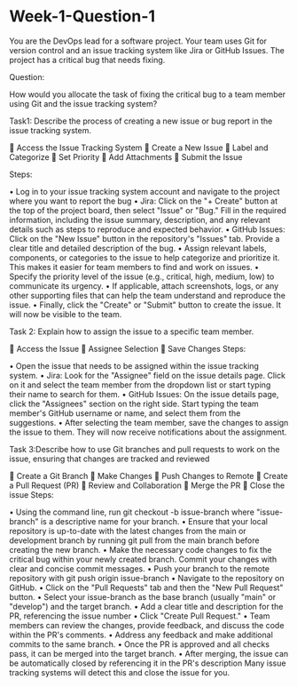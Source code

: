 # Week-1-Question-1
You are the DevOps lead for a software project. Your team uses Git for version control and an issue tracking system like Jira or GitHub Issues. The project has a critical bug that needs fixing.

Question:

How would you allocate the task of fixing the critical bug to a team member using Git and the issue tracking system?

Task1: Describe the process of creating a new issue or bug report in the issue tracking system.

	Access the Issue Tracking System 
	Create a New Issue
	Label and Categorize
	Set Priority
	Add Attachments
	Submit the Issue

Steps:

•	Log in to your issue tracking system account and navigate to the project where you want to report the bug
•	Jira: Click on the "+ Create" button at the top of the project board, then select "Issue" or "Bug." Fill in the required information, including the issue summary, description, and any relevant details such as steps to reproduce and expected behavior.
•	GitHub Issues: Click on the "New Issue" button in the repository's "Issues" tab. Provide a clear title and detailed description of the bug.
•	Assign relevant labels, components, or categories to the issue to help categorize and prioritize it. This makes it easier for team members to find and work on issues.
•	Specify the priority level of the issue (e.g., critical, high, medium, low) to communicate its urgency.
•	If applicable, attach screenshots, logs, or any other supporting files that can help the team understand and reproduce the issue.
•	Finally, click the "Create" or "Submit" button to create the issue. It will now be visible to the team.

Task 2: Explain how to assign the issue to a specific team member.

	Access the Issue
	Assignee Selection
	Save Changes
Steps:

•	Open the issue that needs to be assigned within the issue tracking system.
•	Jira: Look for the "Assignee" field on the issue details page. Click on it and select the team member from the dropdown list or start typing their name to search for them.
•	GitHub Issues: On the issue details page, click the "Assignees" section on the right side. Start typing the team member's GitHub username or name, and select them from the suggestions.
•	After selecting the team member, save the changes to assign the issue to them. They will now receive notifications about the assignment.

Task 3:Describe how to use Git branches and pull requests to work on the issue, ensuring that changes are tracked and reviewed

	Create a Git Branch
	Make Changes
	Push Changes to Remote
	Create a Pull Request (PR)
	Review and Collaboration
	Merge the PR
	Close the issue
Steps:

•	Using the command line, run git checkout -b issue-branch where "issue-branch" is a descriptive name for your branch.
•	Ensure that your local repository is up-to-date with the latest changes from the main or development branch by running git pull from the main branch before creating the new branch.
•	Make the necessary code changes to fix the critical bug within your newly created branch. Commit your changes with clear and concise commit messages.
•	Push your branch to the remote repository with git push origin issue-branch
•	Navigate to the repository on GitHub.
•	Click on the "Pull Requests" tab and then the "New Pull Request" button.
•	Select your issue-branch as the base branch (usually "main" or "develop") and the target branch.
•	Add a clear title and description for the PR, referencing the issue number 
•	Click "Create Pull Request."
•	Team members can review the changes, provide feedback, and discuss the code within the PR's comments.
•	Address any feedback and make additional commits to the same branch.
•	Once the PR is approved and all checks pass, it can be merged into the target branch.
•	After merging, the issue can be automatically closed by referencing it in the PR's description  Many issue tracking systems will detect this and close the issue for you.
